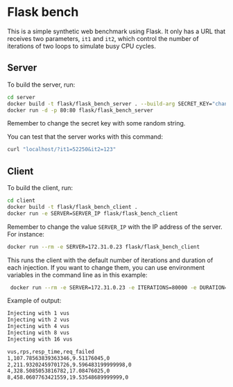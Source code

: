 # Flask bench

This is a simple synthetic web benchmark using Flask. It only has a URL that
receives two parameters, `it1` and `it2`, which control the number of iterations
of two loops to simulate busy CPU cycles.

## Server

To build the server, run:

```bash
cd server
docker build -t flask/flask_bench_server . --build-arg SECRET_KEY="change_me"
docker run -d -p 80:80 flask/flask_bench_server
```

Remember to change the secret key with some random string.

You can test that the server works with this command:

```bash
curl "localhost/?it1=52250&it2=123"
```

## Client

To build the client, run:

```bash
cd client
docker build -t flask/flask_bench_client .
docker run -e SERVER=SERVER_IP flask/flask_bench_client
```

Remember to change the value `SERVER_IP` with the IP address of the server. For
instance:

```bash
docker run --rm -e SERVER=172.31.0.23 flask/flask_bench_client
```

This runs the client with the default number of iterations and duration of each
injection. If you want to change them, you can use environment variables in the
command line as in this example:

```bash
 docker run --rm -e SERVER=172.31.0.23 -e ITERATIONS=80000 -e DURATION=1s flask/flask_bench_client
```

Example of output:

```bash
Injecting with 1 vus
Injecting with 2 vus
Injecting with 4 vus
Injecting with 8 vus
Injecting with 16 vus

vus,rps,resp_time,req_failed
1,107.78563839363346,9.51176045,0
2,211.93202459701726,9.596483199999998,0
4,328.5085053816782,17.08476025,0
8,458.0607763421559,19.53548689999999,0
```
